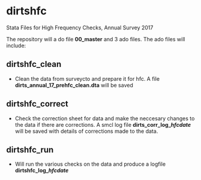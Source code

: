 # dirtshfc
Stata Files for High Frequency Checks, Annual Survey 2017

The repository will a do file **00_master** and 3 ado files. The ado files will include:

## dirtshfc_clean
  * Clean the data from surveycto and prepare it for hfc. A file **dirts_annual_17_prehfc_clean.dta** will be saved
  
## dirtshfc_correct
  * Check the correction sheet for data and make the neccesary changes to the data if there are corrections. A smcl log file **dirts_corr_log_*hfcdate*** will be saved with details of corrections made to the data.

## dirtshfc_run
  * Will run the various checks on the data and produce a logfile **dirtshfc_log_*hfcdate*** 
